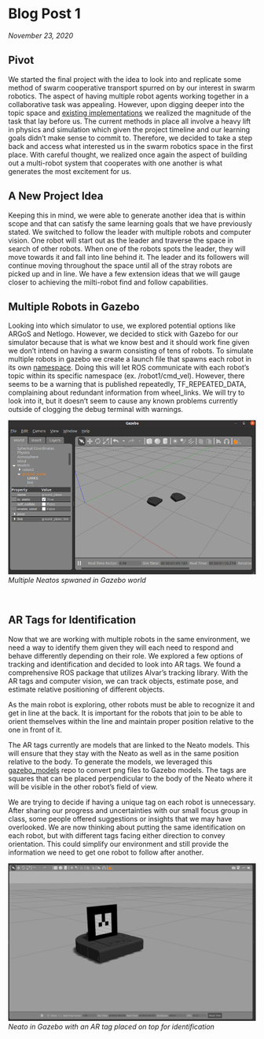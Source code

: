 # Blog Post 1
*November 23, 2020*

## Pivot
We started the final project with the idea to look into and replicate some method of swarm cooperative transport spurred on by our interest in swarm robotics. The aspect of having multiple robot agents working together in a collaborative task was appealing. However, upon digging deeper into the topic space and [existing implementations](https://www.frontiersin.org/articles/10.3389/frobt.2018.00059/full) we realized the magnitude of the task that lay before us. The current methods in place all involve a heavy lift in physics and simulation which given the project timeline and our learning goals didn’t make sense to commit to. Therefore, we decided to take a step back and access what interested us in the swarm robotics space in the first place. With careful thought, we realized once again the aspect of building out a multi-robot system that cooperates with one another is what generates the most excitement for us.

## A New Project Idea
Keeping this in mind, we were able to generate another idea that is within scope and that can satisfy the same learning goals that we have previously stated. We switched to follow the leader with multiple robots and computer vision. One robot will start out as the leader and traverse the space in search of other robots. When one of the robots spots the leader, they will move towards it and fall into line behind it. The leader and its followers will continue moving throughout the space until all of the stray robots are picked up and in line. We have a few extension ideas that we will gauge closer to achieving the milti-robot find and follow capabilities.

## Multiple Robots in Gazebo
Looking into which simulator to use, we explored potential options like ARGoS and Netlogo. However, we decided to stick with Gazebo for our simulator because that is what we know best and it should work fine given we don’t intend on having a swarm consisting of tens of robots. To simulate multiple robots in gazebo we create a launch file that spawns each robot in its own [namespace](https://www.theconstructsim.com/ros-qa-130-how-to-launch-multiple-robots-in-gazebo-simulator/). Doing this will let ROS communicate with each robot’s topic within its specific namespace (ex. /robot1/cmd_vel). However, there seems to be a warning that is published repeatedly, TF_REPEATED_DATA, complaining about redundant information from wheel_links. We will try to look into it, but it doesn’t seem to cause any known problems currently outside of clogging the debug terminal with warnings. 

![Multiple Robots](images/two_robots.png)
*Multiple Neatos spwaned in Gazebo world*

<br>


## AR Tags for Identification
Now that we are working with multiple robots in the same environment, we need a way to identify them given they will each need to respond and behave differently depending on their role. We explored a few options of tracking and identification and decided to look into AR tags. We found a comprehensive ROS package that utilizes Alvar’s tracking library. With the AR tags and computer vision, we can track objects, estimate pose, and estimate relative positioning of different objects. 

As the main robot is exploring, other robots must be able to recognize it and get in line at the back. It is important for the robots that join to be able to orient themselves within the line and maintain proper position relative to the one in front of it. 

The AR tags currently are models that are linked to the Neato models. This will ensure that they stay with the Neato as well as in the same position relative to the body. To generate the models, we leveraged this [gazebo_models](https://github.com/mikaelarguedas/gazebo_models) repo to convert png files to Gazebo models. The tags are squares that can be placed perpendicular to the body of the Neato where it will be visible in the other robot’s field of view. 

We are trying to decide if having a unique tag on each robot is unnecessary. After sharing our progress and uncertainties with our small focus group in class, some people offered suggestions or insights that we may have overlooked. We are now thinking about putting the same identification on each robot, but with different tags facing either direction to convey orientation. This could simplify our environment and still provide the information we need to get one robot to follow after another. 

![Neato with AR Tag](images/ar_tag_neato.png)
*Neato in Gazebo with an AR tag placed on top for identification*
